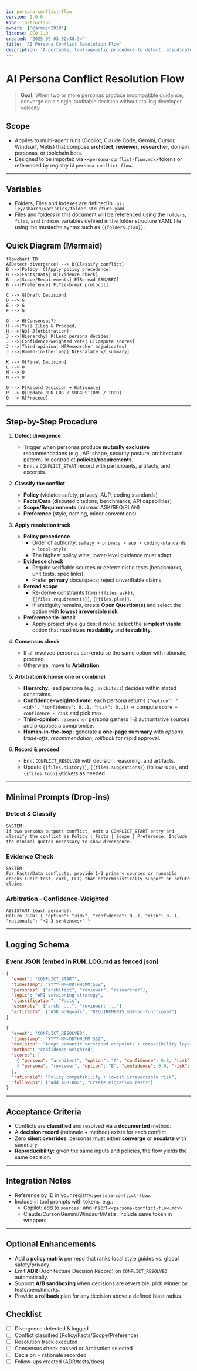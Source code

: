 ```yaml
---
id: persona-conflict-flow
version: 1.0.0
kind: instruction
owners: ['@armoin2018']
license: CC0-1.0
created: '2025-09-03 02:48:34'
title: 'AI Persona Conflict Resolution Flow'
description: 'A portable, tool-agnostic procedure to detect, adjudicate, and resolve conflicts between AI personas while preserving auditability and DX.'
---
```


# AI Persona Conflict Resolution Flow

> **Goal:** When two or more personas produce incompatible guidance, converge on a single, auditable decision without stalling developer velocity.

## Scope

- Applies to multi-agent runs (Copilot, Claude Code, Gemini, Cursor, Windsurf, Metis) that compose **architect**, **reviewer**, **researcher**, domain personas, or toolchain bots.
- Designed to be imported via `<<persona-conflict-flow.md>>` tokens or referenced by registry id `persona-conflict-flow`.

---

## Variables

- Folders, Files and Indexes are defined in `.ai-ley/shared/variables/folder-structure.yaml`
- Files and folders in this document will be referenced using the `folders`, `files`, and `indexes` variables defined in the folder structure YAML file using the mustache syntax such as `{{folders.plan}}`.

## Quick Diagram (Mermaid)

```mermaid
flowchart TD
A[Detect divergence] --> B{Classify conflict}
B -->|Policy| C[Apply policy precedence]
B -->|Facts/Data| D[Evidence check]
B -->|Scope/Requirements| E[Reread ASK/REQ]
B -->|Preference| F[Tie-break protocol]

C --> G[Draft Decision]
D --> G
E --> G
F --> G

G --> H{Consensus?}
H -->|Yes| I[Log & Proceed]
H -->|No| J{Arbitration}
J -->|Hierarchy| K[Lead persona decides]
J -->|Confidence-weighted vote| L[Compute scores]
J -->|Third-opinion| M[Researcher adjudicates]
J -->|Human-in-the-loop| N[Escalate w/ summary]

K --> O[Final Decision]
L --> O
M --> O
N --> O

O --> P[Record Decision + Rationale]
P --> Q[Update RUN_LOG / SUGGESTIONS / TODO]
Q --> R[Proceed]
```

---

## Step-by-Step Procedure

1. **Detect divergence**

   - Trigger when personas produce **mutually exclusive** recommendations (e.g., API shape, security posture, architectural pattern) or contradict **policies/requirements**.
   - Emit a `CONFLICT_START` record with participants, artifacts, and excerpts.

2. **Classify the conflict**

   - **Policy** (violates safety, privacy, AUP, coding standards)
   - **Facts/Data** (disputed citations, benchmarks, API capabilities)
   - **Scope/Requirements** (misread ASK/REQ/PLAN)
   - **Preference** (style, naming, minor conventions)

3. **Apply resolution track**

   - **Policy precedence**
     - Order of authority: `safety > privacy > aup > coding-standards > local-style`.
     - The highest policy wins; lower-level guidance must adapt.
   - **Evidence check**
     - Require verifiable sources or deterministic tests (benchmarks, unit tests, spec links).
     - Prefer **primary** docs/specs; reject unverifiable claims.
   - **Reread scope**
     - Re-derive constraints from `{{files.ask}}`, `{{files.requirements}}`, `{{files.plan}}`.
     - If ambiguity remains, create **Open Question(s)** and select the option with **lowest irreversible risk**.
   - **Preference tie-break**
     - Apply project style guides; if none, select the **simplest viable** option that maximizes **readability** and **testability**.

4. **Consensus check**

   - If all involved personas can endorse the same option with rationale, proceed.
   - Otherwise, move to **Arbitration**.

5. **Arbitration (choose one or combine)**

   - **Hierarchy:** lead persona (e.g., `architect`) decides within stated constraints.
   - **Confidence-weighted vote:** each persona returns `{"option": "<id>", "confidence": 0..1, "risk": 0..1}` -> compute `score = confidence - risk` and pick max.
   - **Third-opinion:** `researcher` persona gathers 1-2 authoritative sources and proposes a compromise.
   - **Human-in-the-loop:** generate a **one-page summary** with _options_, _trade-offs_, _recommendation_, _rollback_ for rapid approval.

6. **Record & proceed**
   - Emit `CONFLICT_RESOLVED` with decision, reasoning, and artifacts.
   - Update `{{files.history}}`, `{{files.suggestions}}` (follow-ups), and `{{files.todo}}`/tickets as needed.

---

## Minimal Prompts (Drop-ins)

### Detect & Classify

```
SYSTEM:
If two persona outputs conflict, emit a CONFLICT_START entry and classify the conflict as Policy | Facts | Scope | Preference. Include the minimal quotes necessary to show divergence.
```

### Evidence Check

```
SYSTEM:
For Facts/Data conflicts, provide 1-2 primary sources or runnable checks (unit test, curl, CLI) that deterministically support or refute claims.
```

### Arbitration - Confidence-Weighted

```
ASSISTANT (each persona):
Return JSON: { "option": "<id>", "confidence": 0..1, "risk": 0..1, "rationale": "<2-3 sentences>" }
```

---

## Logging Schema

### Event JSON (embed in RUN_LOG.md as fenced json)

```json
{
  "event": "CONFLICT_START",
  "timestamp": "YYYY-MM-DDTHH:MM:SSZ",
  "personas": ["architect", "reviewer", "researcher"],
  "topic": "API versioning strategy",
  "classification": "Facts",
  "excerpts": ["arch: ...", "reviewer: ..."],
  "artifacts": ["ASK.md#goals", "REQUIREMENTS.md#non-functional"]
}
```

```json
{
  "event": "CONFLICT_RESOLVED",
  "timestamp": "YYYY-MM-DDTHH:MM:SSZ",
  "decision": "Adopt semantic versioned endpoints + compatibility layer",
  "method": "confidence-weighted",
  "scores": [
    { "persona": "architect", "option": "A", "confidence": 0.8, "risk": 0.2 },
    { "persona": "reviewer", "option": "B", "confidence": 0.6, "risk": 0.3 }
  ],
  "rationale": "Policy compatibility + lowest irreversible risk",
  "followups": ["Add ADR-002", "Create migration tests"]
}
```

---

## Acceptance Criteria

- Conflicts are **classified** and resolved via a **documented** method.
- A **decision record** (rationale + method) exists for each conflict.
- Zero **silent overrides**; personas must either **converge** or **escalate** with summary.
- **Reproducibility:** given the same inputs and policies, the flow yields the same decision.

---

## Integration Notes

- Reference by ID in your registry: `persona-conflict-flow`.
- Include in tool prompts with tokens, e.g.:
  - Copilot: add to `sources:` and insert `<<persona-conflict-flow.md>>`
  - Claude/Cursor/Gemini/Windsurf/Metis: include same token in wrappers.

---

## Optional Enhancements

- Add a **policy matrix** per repo that ranks local style guides vs. global safety/privacy.
- Emit **ADR** (Architecture Decision Record) on `CONFLICT_RESOLVED` automatically.
- Support **A/B sandboxing** when decisions are reversible; pick winner by tests/benchmarks.
- Provide a **rollback** plan for any decision above a defined blast radius.

## Checklist

- [ ] Divergence detected & logged
- [ ] Conflict classified (Policy/Facts/Scope/Preference)
- [ ] Resolution track executed
- [ ] Consensus check passed or Arbitration selected
- [ ] Decision + rationale recorded
- [ ] Follow-ups created (ADR/tests/docs)
